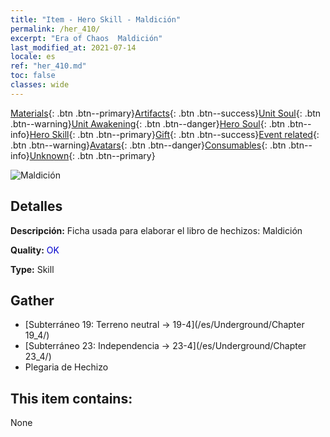 ```yaml
---
title: "Item - Hero Skill - Maldición"
permalink: /her_410/
excerpt: "Era of Chaos  Maldición"
last_modified_at: 2021-07-14
locale: es
ref: "her_410.md"
toc: false
classes: wide
---
```

 [Materials](/ItemsES/){: .btn .btn--primary}[Artifacts](/ItemsES/Artifacts/){: .btn .btn--success}[Unit Soul](/ItemsES/UnitSoul/){: .btn .btn--warning}[Unit Awakening](/ItemsES/UnitAwakening/){: .btn .btn--danger}[Hero Soul](/ItemsES/HeroSoul/){: .btn .btn--info}[Hero Skill](/ItemsES/HeroSkill/){: .btn .btn--primary}[Gift](/ItemsES/Gift/){: .btn .btn--success}[Event related](/ItemsES/Events/){: .btn .btn--warning}[Avatars](/ItemsES/Avatars/){: .btn .btn--danger}[Consumables](/ItemsES/Consumables/){: .btn .btn--info}[Unknown](/ItemsES/Unknown/){: .btn .btn--primary}

 ![Maldición](/images/t/ps_ezhoufushen.png)

## Detalles
 **Descripción:** Ficha usada para elaborar el libro de hechizos: Maldición

 **Quality:** <span style="color: #0000CD">OK</span>

 **Type:** Skill

## Gather

*    [Subterráneo 19: Terreno neutral -> 19-4](/es/Underground/Chapter 19_4/) 
*    [Subterráneo 23: Independencia -> 23-4](/es/Underground/Chapter 23_4/) 
*    Plegaria de Hechizo 

## This item contains:

  None

